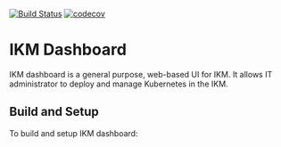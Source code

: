 [![Build Status](https://travis-ci.org/inwinstack/ikm-dashboard.svg?branch=master)](https://travis-ci.org/inwinstack/ikm-dashboard) [![codecov](https://codecov.io/gh/inwinstack/ikm-dashboard/branch/master/graph/badge.svg)](https://codecov.io/gh/inwinstack/ikm-dashboard)
# IKM Dashboard
IKM dashboard is a general purpose, web-based UI for IKM. It allows IT administrator to deploy and manage Kubernetes in the IKM.

## Build and Setup
To build and setup IKM dashboard:
```sh

```
